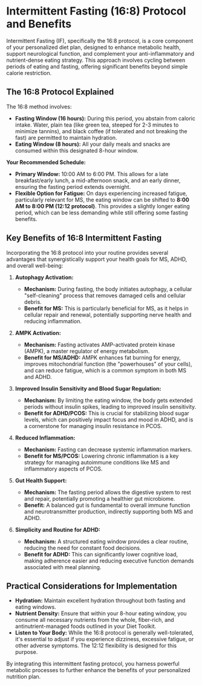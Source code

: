 # Intermittent Fasting (16:8) Protocol and Benefits

Intermittent Fasting (IF), specifically the 16:8 protocol, is a core component of your personalized diet plan, designed to enhance metabolic health, support neurological function, and complement your anti-inflammatory and nutrient-dense eating strategy. This approach involves cycling between periods of eating and fasting, offering significant benefits beyond simple calorie restriction.

## The 16:8 Protocol Explained

The 16:8 method involves:

* **Fasting Window (16 hours):** During this period, you abstain from caloric intake. Water, plain tea (like green tea, steeped for 2-3 minutes to minimize tannins), and black coffee (if tolerated and not breaking the fast) are permitted to maintain hydration.
* **Eating Window (8 hours):** All your daily meals and snacks are consumed within this designated 8-hour window.

**Your Recommended Schedule:**

* **Primary Window:** 10:00 AM to 6:00 PM. This allows for a late breakfast/early lunch, a mid-afternoon snack, and an early dinner, ensuring the fasting period extends overnight.
* **Flexible Option for Fatigue:** On days experiencing increased fatigue, particularly relevant for MS, the eating window can be shifted to **8:00 AM to 8:00 PM (12:12 protocol)**. This provides a slightly longer eating period, which can be less demanding while still offering some fasting benefits.

## Key Benefits of 16:8 Intermittent Fasting

Incorporating the 16:8 protocol into your routine provides several advantages that synergistically support your health goals for MS, ADHD, and overall well-being:

1. **Autophagy Activation:**
   
   * **Mechanism:** During fasting, the body initiates autophagy, a cellular "self-cleaning" process that removes damaged cells and cellular debris.
   * **Benefit for MS:** This is particularly beneficial for MS, as it helps in cellular repair and renewal, potentially supporting nerve health and reducing inflammation.

2. **AMPK Activation:**
   
   * **Mechanism:** Fasting activates AMP-activated protein kinase (AMPK), a master regulator of energy metabolism.
   * **Benefit for MS/ADHD:** AMPK enhances fat burning for energy, improves mitochondrial function (the "powerhouses" of your cells), and can reduce fatigue, which is a common symptom in both MS and ADHD.

3. **Improved Insulin Sensitivity and Blood Sugar Regulation:**
   
   * **Mechanism:** By limiting the eating window, the body gets extended periods without insulin spikes, leading to improved insulin sensitivity.
   * **Benefit for ADHD/PCOS:** This is crucial for stabilizing blood sugar levels, which can positively impact focus and mood in ADHD, and is a cornerstone for managing insulin resistance in PCOS.

4. **Reduced Inflammation:**
   
   * **Mechanism:** Fasting can decrease systemic inflammation markers.
   * **Benefit for MS/PCOS:** Lowering chronic inflammation is a key strategy for managing autoimmune conditions like MS and inflammatory aspects of PCOS.

5. **Gut Health Support:**
   
   * **Mechanism:** The fasting period allows the digestive system to rest and repair, potentially promoting a healthier gut microbiome.
   * **Benefit:** A balanced gut is fundamental to overall immune function and neurotransmitter production, indirectly supporting both MS and ADHD.

6. **Simplicity and Routine for ADHD:**
   
   * **Mechanism:** A structured eating window provides a clear routine, reducing the need for constant food decisions.
   * **Benefit for ADHD:** This can significantly lower cognitive load, making adherence easier and reducing executive function demands associated with meal planning.

## Practical Considerations for Implementation

* **Hydration:** Maintain excellent hydration throughout both fasting and eating windows.
* **Nutrient Density:** Ensure that within your 8-hour eating window, you consume all necessary nutrients from the whole, fiber-rich, and antinutrient-managed foods outlined in your Diet Toolkit.
* **Listen to Your Body:** While the 16:8 protocol is generally well-tolerated, it's essential to adjust if you experience dizziness, excessive fatigue, or other adverse symptoms. The 12:12 flexibility is designed for this purpose.

By integrating this intermittent fasting protocol, you harness powerful metabolic processes to further enhance the benefits of your personalized nutrition plan.
